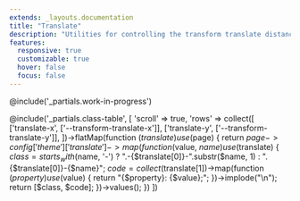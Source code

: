 ```yaml
---
extends: _layouts.documentation
title: "Translate"
description: "Utilities for controlling the transform translate distance."
features:
  responsive: true
  customizable: true
  hover: false
  focus: false
---
```


@include('_partials.work-in-progress')

@include('_partials.class-table', [
  'scroll' => true,
  'rows' => collect([
    ['translate-x', ['--transform-translate-x']],
    ['translate-y', ['--transform-translate-y']],
  ])->flatMap(function ($translate) use ($page) {
    return $page->config['theme']['translate']->map(function ($value, $name) use ($translate) {
      $class = starts_with($name, '-')
        ? ".-{$translate[0]}-".substr($name, 1)
        : ".{$translate[0]}-{$name}";
      $code = collect($translate[1])->map(function ($property) use ($value) {
        return "{$property}: {$value};";
      })->implode("\n");
      return [$class, $code];
    })->values();
  })
])
